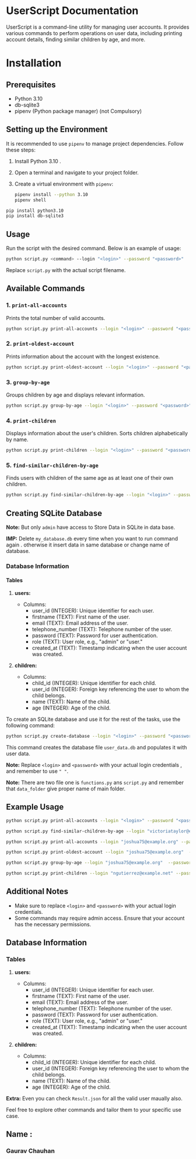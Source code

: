 # UserScript Documentation

UserScript is a command-line utility for managing user accounts. It provides various commands to perform operations on user data, including printing account details, finding similar children by age, and more.

# Installation

## Prerequisites

- Python 3.10
- db-sqlite3
- pipenv (Python package manager) (not Compulsory)

## Setting up the Environment

It is recommended to use `pipenv` to manage project dependencies. Follow these steps:

1. Install Python 3.10 .

2. Open a terminal and navigate to your project folder.

3. Create a virtual environment with `pipenv`:

   ```bash
   pipenv install --python 3.10
   pipenv shell

   ```

```bash
pip install python3.10
pip install db-sqlite3
```

## Usage

Run the script with the desired command. Below is an example of usage:

```bash
python script.py <command> --login "<login>" --password "<password>"
```

Replace `script.py` with the actual script filename.

## Available Commands

### 1. `print-all-accounts`

Prints the total number of valid accounts.

```bash
python script.py print-all-accounts --login "<login>" --password "<password>"
```

### 2. `print-oldest-account`

Prints information about the account with the longest existence.

```bash
python script.py print-oldest-account --login "<login>" --password "<password>"
```

### 3. `group-by-age`

Groups children by age and displays relevant information.

```bash
python script.py group-by-age --login "<login>" --password "<password>"
```

### 4. `print-children`

Displays information about the user's children. Sorts children alphabetically by name.

```bash
python script.py print-children --login "<login>" --password "<password>"
```

### 5. `find-similar-children-by-age`

Finds users with children of the same age as at least one of their own children.

```bash
python script.py find-similar-children-by-age --login "<login>" --password "<password>"
```

## Creating SQLite Database

**Note:** But only `admin` have access to Store Data in SQLite in data base.

**IMP:** Delete `my_database.db` every time when you want to run command again . otherwise it insert data in same database or change name of database.

### Database Information

#### Tables

1. **users:**

   - Columns:
     - user_id (INTEGER): Unique identifier for each user.
     - firstname (TEXT): First name of the user.
     - email (TEXT): Email address of the user.
     - telephone_number (TEXT): Telephone number of the user.
     - password (TEXT): Password for user authentication.
     - role (TEXT): User role, e.g., "admin" or "user."
     - created_at (TEXT): Timestamp indicating when the user account was created.

2. **children:**
   - Columns:
     - child_id (INTEGER): Unique identifier for each child.
     - user_id (INTEGER): Foreign key referencing the user to whom the child belongs.
     - name (TEXT): Name of the child.
     - age (INTEGER): Age of the child.

To create an SQLite database and use it for the rest of the tasks, use the following command:

```bash
python script.py create-database --login "<login>" --password "<password>"
```

This command creates the database file `user_data.db` and populates it with user data.

**Note:** Replace `<login>` and `<password>` with your actual login credentials , and remember to use `" "`.

**Note:** There are two file one is `functions.py` ans `script.py` and remember that `data_folder` give proper name of main folder.

## Example Usage

```bash
python script.py print-all-accounts --login "<login>" --password "<password>"

python script.py find-similar-children-by-age --login "victoriataylor@example.net" --password "+Wu@Pu)y(0"

python script.py print-all-accounts --login "joshua75@example.org" --password "&T)u+DAa31"

python script.py print-oldest-account --login "joshua75@example.org"  --password "&T)u+DAa31"

python script.py group-by-age --login "joshua75@example.org"  --password "&T)u+DAa31"

python script.py print-children --login "ngutierrez@example.net" --password "@9TcRo15As"
```

## Additional Notes

- Make sure to replace `<login>` and `<password>` with your actual login credentials.
- Some commands may require admin access. Ensure that your account has the necessary permissions.

## Database Information

### Tables

1. **users:**

   - Columns:
     - user_id (INTEGER): Unique identifier for each user.
     - firstname (TEXT): First name of the user.
     - email (TEXT): Email address of the user.
     - telephone_number (TEXT): Telephone number of the user.
     - password (TEXT): Password for user authentication.
     - role (TEXT): User role, e.g., "admin" or "user."
     - created_at (TEXT): Timestamp indicating when the user account was created.

2. **children:**
   - Columns:
     - child_id (INTEGER): Unique identifier for each child.
     - user_id (INTEGER): Foreign key referencing the user to whom the child belongs.
     - name (TEXT): Name of the child.
     - age (INTEGER): Age of the child.

**Extra:** Even you can check `Result.json` for all the valid user maually also.

Feel free to explore other commands and tailor them to your specific use case.

## Name :

### Gaurav Chauhan
